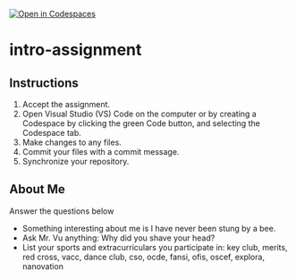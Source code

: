 [![Open in Codespaces](https://classroom.github.com/assets/launch-codespace-2972f46106e565e64193e422d61a12cf1da4916b45550586e14ef0a7c637dd04.svg)](https://classroom.github.com/open-in-codespaces?assignment_repo_id=17490878)
# intro-assignment

## Instructions
1. Accept the assignment.
2. Open Visual Studio (VS) Code on the computer or by creating a Codespace by clicking the green Code button, and selecting the Codespace tab.
5. Make changes to any files.
6. Commit your files with a commit message.
7. Synchronize your repository.

## About Me
Answer the questions below
* Something interesting about me is I have never been stung by a bee. 
* Ask Mr. Vu anything: Why did you shave your head?
* List your sports and extracurriculars you participate in: key club, merits, red cross, vacc, dance club, cso, ocde, fansi, ofis, oscef, explora, nanovation
